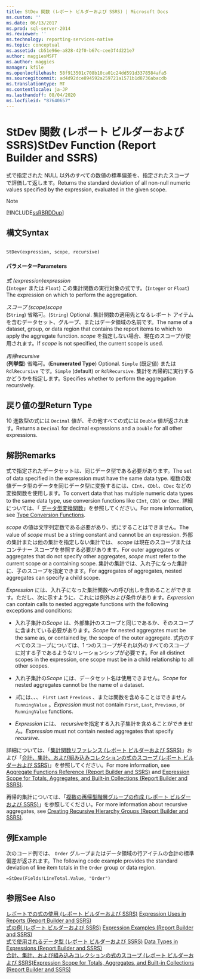 ```yaml
---
title: StDev 関数 (レポート ビルダーおよび SSRS) | Microsoft Docs
ms.custom: ''
ms.date: 06/13/2017
ms.prod: sql-server-2014
ms.reviewer: ''
ms.technology: reporting-services-native
ms.topic: conceptual
ms.assetid: cb51e96e-a828-42f0-b67c-cee3f4d221e7
author: maggiesMSFT
ms.author: maggies
manager: kfile
ms.openlocfilehash: 58f913501c708b10ca01c24dd591d3378584afa5
ms.sourcegitcommit: ad4d92dce894592a259721a1571b1d8736abacdb
ms.translationtype: MT
ms.contentlocale: ja-JP
ms.lasthandoff: 08/04/2020
ms.locfileid: "87640657"
---
```

# <a name="stdev-function-report-builder-and-ssrs"></a><span data-ttu-id="ff150-102">StDev 関数 (レポート ビルダーおよび SSRS)</span><span class="sxs-lookup"><span data-stu-id="ff150-102">StDev Function (Report Builder and SSRS)</span></span>
  <span data-ttu-id="ff150-103">式で指定された NULL 以外のすべての数値の標準偏差を、指定されたスコープで評価して返します。</span><span class="sxs-lookup"><span data-stu-id="ff150-103">Returns the standard deviation of all non-null numeric values specified by the expression, evaluated in the given scope.</span></span>  
  
> [!NOTE]  
>  [!INCLUDE[ssRBRDDup](../../includes/ssrbrddup-md.md)]  
  
## <a name="syntax"></a><span data-ttu-id="ff150-104">構文</span><span class="sxs-lookup"><span data-stu-id="ff150-104">Syntax</span></span>  
  
```  
  
StDev(expression, scope, recursive)  
```  
  
#### <a name="parameters"></a><span data-ttu-id="ff150-105">パラメーター</span><span class="sxs-lookup"><span data-stu-id="ff150-105">Parameters</span></span>  
 <span data-ttu-id="ff150-106">*式 (expression)*</span><span class="sxs-lookup"><span data-stu-id="ff150-106">*expression*</span></span>  
 <span data-ttu-id="ff150-107">(`Integer` または `Float`) この集計関数の実行対象の式です。</span><span class="sxs-lookup"><span data-stu-id="ff150-107">(`Integer` or `Float`) The expression on which to perform the aggregation.</span></span>  
  
 <span data-ttu-id="ff150-108">*スコープ (scope)*</span><span class="sxs-lookup"><span data-stu-id="ff150-108">*scope*</span></span>  
 <span data-ttu-id="ff150-109">(`String`) 省略可。</span><span class="sxs-lookup"><span data-stu-id="ff150-109">(`String`) Optional.</span></span> <span data-ttu-id="ff150-110">集計関数の適用先となるレポート アイテムを含むデータセット、グループ、またはデータ領域の名前です。</span><span class="sxs-lookup"><span data-stu-id="ff150-110">The name of a dataset, group, or data region that contains the report items to which to apply the aggregate function.</span></span> <span data-ttu-id="ff150-111">*scope* を指定しない場合、現在のスコープが使用されます。</span><span class="sxs-lookup"><span data-stu-id="ff150-111">If *scope* is not specified, the current scope is used.</span></span>  
  
 <span data-ttu-id="ff150-112">*再帰*</span><span class="sxs-lookup"><span data-stu-id="ff150-112">*recursive*</span></span>  
 <span data-ttu-id="ff150-113">(**列挙型**) 省略可。</span><span class="sxs-lookup"><span data-stu-id="ff150-113">(**Enumerated Type**) Optional.</span></span> <span data-ttu-id="ff150-114">`Simple` (既定値) または `RdlRecursive` です。</span><span class="sxs-lookup"><span data-stu-id="ff150-114">`Simple` (default) or `RdlRecursive`.</span></span> <span data-ttu-id="ff150-115">集計を再帰的に実行するかどうかを指定します。</span><span class="sxs-lookup"><span data-stu-id="ff150-115">Specifies whether to perform the aggregation recursively.</span></span>  
  
## <a name="return-type"></a><span data-ttu-id="ff150-116">戻り値の型</span><span class="sxs-lookup"><span data-stu-id="ff150-116">Return Type</span></span>  
 <span data-ttu-id="ff150-117">10 進数型の式には `Decimal` 値が、その他すべての式には `Double` 値が返されます。</span><span class="sxs-lookup"><span data-stu-id="ff150-117">Returns a `Decimal` for decimal expressions and a `Double` for all other expressions.</span></span>  
  
## <a name="remarks"></a><span data-ttu-id="ff150-118">解説</span><span class="sxs-lookup"><span data-stu-id="ff150-118">Remarks</span></span>  
 <span data-ttu-id="ff150-119">式で指定されたデータセットは、同じデータ型である必要があります。</span><span class="sxs-lookup"><span data-stu-id="ff150-119">The set of data specified in the expression must have the same data type.</span></span> <span data-ttu-id="ff150-120">複数の数値データ型のデータを同じデータ型に変換するには、`CInt`、`CDbl`、`CDec` などの変換関数を使用します。</span><span class="sxs-lookup"><span data-stu-id="ff150-120">To convert data that has multiple numeric data types to the same data type, use conversion functions like `CInt`, `CDbl` or `CDec`.</span></span> <span data-ttu-id="ff150-121">詳細については、「 [データ型変換関数](https://go.microsoft.com/fwlink/?LinkId=96142)」を参照してください。</span><span class="sxs-lookup"><span data-stu-id="ff150-121">For more information, see [Type Conversion Functions](https://go.microsoft.com/fwlink/?LinkId=96142).</span></span>  
  
 <span data-ttu-id="ff150-122">*scope* の値は文字列定数である必要があり、式にすることはできません。</span><span class="sxs-lookup"><span data-stu-id="ff150-122">The value of *scope* must be a string constant and cannot be an expression.</span></span> <span data-ttu-id="ff150-123">外部の集計または他の集計を指定しない集計では、 *scope* は現在のスコープまたはコンテナー スコープを参照する必要があります。</span><span class="sxs-lookup"><span data-stu-id="ff150-123">For outer aggregates or aggregates that do not specify other aggregates, *scope* must refer to the current scope or a containing scope.</span></span> <span data-ttu-id="ff150-124">集計の集計では、入れ子になった集計に、子のスコープを指定できます。</span><span class="sxs-lookup"><span data-stu-id="ff150-124">For aggregates of aggregates, nested aggregates can specify a child scope.</span></span>  
  
 <span data-ttu-id="ff150-125">*Expression* には、入れ子になった集計関数への呼び出しを含めることができます。ただし、次に示すように、これには例外および条件があります。</span><span class="sxs-lookup"><span data-stu-id="ff150-125">*Expression* can contain calls to nested aggregate functions with the following exceptions and conditions:</span></span>  
  
-   <span data-ttu-id="ff150-126">入れ子集計の*Scope* は、外部集計のスコープと同じであるか、そのスコープに含まれている必要があります。</span><span class="sxs-lookup"><span data-stu-id="ff150-126">*Scope* for nested aggregates must be the same as, or contained by, the scope of the outer aggregate.</span></span> <span data-ttu-id="ff150-127">式内のすべてのスコープについては、1 つのスコープがそれ以外のすべてのスコープに対する子であるようなリレーションシップが必要です。</span><span class="sxs-lookup"><span data-stu-id="ff150-127">For all distinct scopes in the expression, one scope must be in a child relationship to all other scopes.</span></span>  
  
-   <span data-ttu-id="ff150-128">入れ子集計の*Scope* には、データセット名は使用できません。</span><span class="sxs-lookup"><span data-stu-id="ff150-128">*Scope* for nested aggregates cannot be the name of a dataset.</span></span>  
  
-   <span data-ttu-id="ff150-129">*式*には、、、 `First` `Last` `Previous` 、または関数を含めることはできません `RunningValue` 。</span><span class="sxs-lookup"><span data-stu-id="ff150-129">*Expression* must not contain `First`, `Last`, `Previous`, or `RunningValue` functions.</span></span>  
  
-   <span data-ttu-id="ff150-130">*Expression* には、 *recursive*を指定する入れ子集計を含めることができません。</span><span class="sxs-lookup"><span data-stu-id="ff150-130">*Expression* must not contain nested aggregates that specify *recursive*.</span></span>  
  
 <span data-ttu-id="ff150-131">詳細については、「[集計関数リファレンス &#40;レポート ビルダーおよび SSRS&#41;](report-builder-functions-aggregate-functions-reference.md)」および「[合計、集計、および組み込みコレクションの式のスコープ &#40;レポート ビルダーおよび SSRS&#41;](expression-scope-for-totals-aggregates-and-built-in-collections.md)」を参照してください。</span><span class="sxs-lookup"><span data-stu-id="ff150-131">For more information, see [Aggregate Functions Reference &#40;Report Builder and SSRS&#41;](report-builder-functions-aggregate-functions-reference.md) and [Expression Scope for Totals, Aggregates, and Built-in Collections &#40;Report Builder and SSRS&#41;](expression-scope-for-totals-aggregates-and-built-in-collections.md).</span></span>  
  
 <span data-ttu-id="ff150-132">再帰的集計については、「[複数の再帰型階層グループの作成 &#40;レポート ビルダーおよび SSRS&#41;](creating-recursive-hierarchy-groups-report-builder-and-ssrs.md)」を参照してください。</span><span class="sxs-lookup"><span data-stu-id="ff150-132">For more information about recursive aggregates, see [Creating Recursive Hierarchy Groups &#40;Report Builder and SSRS&#41;](creating-recursive-hierarchy-groups-report-builder-and-ssrs.md).</span></span>  
  
## <a name="example"></a><span data-ttu-id="ff150-133">例</span><span class="sxs-lookup"><span data-stu-id="ff150-133">Example</span></span>  
 <span data-ttu-id="ff150-134">次のコード例では、 `Order` グループまたはデータ領域の行アイテムの合計の標準偏差が返されます。</span><span class="sxs-lookup"><span data-stu-id="ff150-134">The following code example provides the standard deviation of line item totals in the `Order` group or data region.</span></span>  
  
```  
=StDev(Fields!LineTotal.Value, "Order")  
```  
  
## <a name="see-also"></a><span data-ttu-id="ff150-135">参照</span><span class="sxs-lookup"><span data-stu-id="ff150-135">See Also</span></span>  
 <span data-ttu-id="ff150-136">[レポートでの式の使用 (レポート ビルダーおよび SSRS)](expression-uses-in-reports-report-builder-and-ssrs.md) </span><span class="sxs-lookup"><span data-stu-id="ff150-136">[Expression Uses in Reports &#40;Report Builder and SSRS&#41;](expression-uses-in-reports-report-builder-and-ssrs.md) </span></span>  
 <span data-ttu-id="ff150-137">[式の例 (レポート ビルダーおよび SSRS)](expression-examples-report-builder-and-ssrs.md) </span><span class="sxs-lookup"><span data-stu-id="ff150-137">[Expression Examples &#40;Report Builder and SSRS&#41;](expression-examples-report-builder-and-ssrs.md) </span></span>  
 <span data-ttu-id="ff150-138">[式で使用されるデータ型 &#40;レポート ビルダーおよび SSRS&#41;](expressions-report-builder-and-ssrs.md) </span><span class="sxs-lookup"><span data-stu-id="ff150-138">[Data Types in Expressions &#40;Report Builder and SSRS&#41;](expressions-report-builder-and-ssrs.md) </span></span>  
 [<span data-ttu-id="ff150-139">合計、集計、および組み込みコレクションの式のスコープ (レポート ビルダーおよび SSRS)</span><span class="sxs-lookup"><span data-stu-id="ff150-139">Expression Scope for Totals, Aggregates, and Built-in Collections &#40;Report Builder and SSRS&#41;</span></span>](expression-scope-for-totals-aggregates-and-built-in-collections.md)  
  
  
